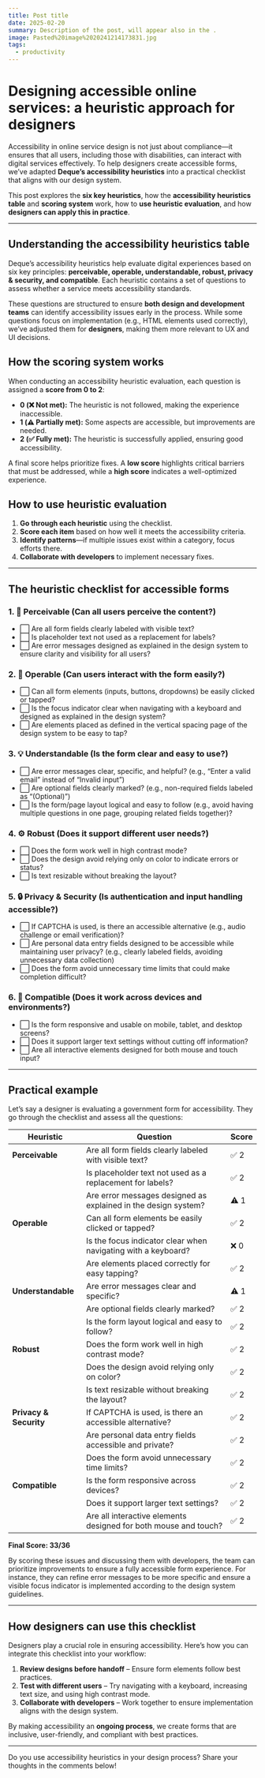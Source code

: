 ```yaml
---
title: Post title
date: 2025-02-20
summary: Description of the post, will appear also in the .
image: Pasted%20image%2020241214173831.jpg
tags:
  - productivity
---
```

# Designing accessible online services: a heuristic approach for designers

Accessibility in online service design is not just about compliance—it ensures that all users, including those with disabilities, can interact with digital services effectively. To help designers create accessible forms, we’ve adapted **Deque’s accessibility heuristics** into a practical checklist that aligns with our design system.

This post explores the **six key heuristics**, how the **accessibility heuristics table** and **scoring system** work, how to **use heuristic evaluation**, and how **designers can apply this in practice**.

---

## **Understanding the accessibility heuristics table**

Deque’s accessibility heuristics help evaluate digital experiences based on six key principles: **perceivable, operable, understandable, robust, privacy & security, and compatible**. Each heuristic contains a set of questions to assess whether a service meets accessibility standards.

These questions are structured to ensure **both design and development teams** can identify accessibility issues early in the process. While some questions focus on implementation (e.g., HTML elements used correctly), we’ve adjusted them for **designers**, making them more relevant to UX and UI decisions.

## **How the scoring system works**

When conducting an accessibility heuristic evaluation, each question is assigned a **score from 0 to 2**:

- **0 (❌ Not met):** The heuristic is not followed, making the experience inaccessible.
- **1 (⚠️ Partially met):** Some aspects are accessible, but improvements are needed.
- **2 (✅ Fully met):** The heuristic is successfully applied, ensuring good accessibility.

A final score helps prioritize fixes. A **low score** highlights critical barriers that must be addressed, while a **high score** indicates a well-optimized experience.

## **How to use heuristic evaluation**

1. **Go through each heuristic** using the checklist.
2. **Score each item** based on how well it meets the accessibility criteria.
3. **Identify patterns**—if multiple issues exist within a category, focus efforts there.
4. **Collaborate with developers** to implement necessary fixes.

---

## **The heuristic checklist for accessible forms**

### 1. 👀 Perceivable (Can all users perceive the content?)

- ⬜ Are all form fields clearly labeled with visible text?
- ⬜ Is placeholder text not used as a replacement for labels?
- ⬜ Are error messages designed as explained in the design system to ensure clarity and visibility for all users?

### 2. 🎯 Operable (Can users interact with the form easily?)

- ⬜ Can all form elements (inputs, buttons, dropdowns) be easily clicked or tapped?
- ⬜ Is the focus indicator clear when navigating with a keyboard and designed as explained in the design system?
- ⬜ Are elements placed as defined in the vertical spacing page of the design system to be easy to tap?

### 3. 💡 Understandable (Is the form clear and easy to use?)

- ⬜ Are error messages clear, specific, and helpful? (e.g., “Enter a valid email” instead of “Invalid input”)
- ⬜ Are optional fields clearly marked? (e.g., non-required fields labeled as “(Optional)”)
- ⬜ Is the form/page layout logical and easy to follow (e.g., avoid having multiple questions in one page, grouping related fields together)? 

### 4. ⚙️ Robust (Does it support different user needs?)

- ⬜ Does the form work well in high contrast mode?
- ⬜ Does the design avoid relying only on color to indicate errors or status?
- ⬜ Is text resizable without breaking the layout?

### 5. 🔒 Privacy & Security (Is authentication and input handling accessible?)

- ⬜ If CAPTCHA is used, is there an accessible alternative (e.g., audio challenge or email verification)?
- ⬜ Are personal data entry fields designed to be accessible while maintaining user privacy? (e.g., clearly labeled fields, avoiding unnecessary data collection)
- ⬜ Does the form avoid unnecessary time limits that could make completion difficult?

### 6. 🔄 Compatible (Does it work across devices and environments?)

- ⬜ Is the form responsive and usable on mobile, tablet, and desktop screens?
- ⬜ Does it support larger text settings without cutting off information?
- ⬜ Are all interactive elements designed for both mouse and touch input?

---

## **Practical example**

Let’s say a designer is evaluating a government form for accessibility. They go through the checklist and assess all the questions:

| Heuristic              | Question                                                        | Score |
| ---------------------- | --------------------------------------------------------------- | ----- |
| **Perceivable**        | Are all form fields clearly labeled with visible text?          | ✅ 2   |
|                        | Is placeholder text not used as a replacement for labels?       | ✅ 2   |
|                        | Are error messages designed as explained in the design system?  | ⚠️ 1  |
| **Operable**           | Can all form elements be easily clicked or tapped?              | ✅ 2   |
|                        | Is the focus indicator clear when navigating with a keyboard?   | ❌ 0   |
|                        | Are elements placed correctly for easy tapping?                 | ✅ 2   |
| **Understandable**     | Are error messages clear and specific?                          | ⚠️ 1  |
|                        | Are optional fields clearly marked?                             | ✅ 2   |
|                        | Is the form layout logical and easy to follow?                  | ✅ 2   |
| **Robust**             | Does the form work well in high contrast mode?                  | ✅ 2   |
|                        | Does the design avoid relying only on color?                    | ✅ 2   |
|                        | Is text resizable without breaking the layout?                  | ✅ 2   |
| **Privacy & Security** | If CAPTCHA is used, is there an accessible alternative?         | ✅ 2   |
|                        | Are personal data entry fields accessible and private?          | ✅ 2   |
|                        | Does the form avoid unnecessary time limits?                    | ✅ 2   |
| **Compatible**         | Is the form responsive across devices?                          | ✅ 2   |
|                        | Does it support larger text settings?                           | ✅ 2   |
|                        | Are all interactive elements designed for both mouse and touch? | ✅ 2   |

**Final Score: 33/36**

By scoring these issues and discussing them with developers, the team can prioritize improvements to ensure a fully accessible form experience. For instance, they can refine error messages to be more specific and ensure a visible focus indicator is implemented according to the design system guidelines.

---

## **How designers can use this checklist**

Designers play a crucial role in ensuring accessibility. Here’s how you can integrate this checklist into your workflow:

1. **Review designs before handoff** – Ensure form elements follow best practices.
2. **Test with different users** – Try navigating with a keyboard, increasing text size, and using high contrast mode.
3. **Collaborate with developers** – Work together to ensure implementation aligns with the design system.

By making accessibility an **ongoing process**, we create forms that are inclusive, user-friendly, and compliant with best practices.

---

Do you use accessibility heuristics in your design process? Share your thoughts in the comments below!